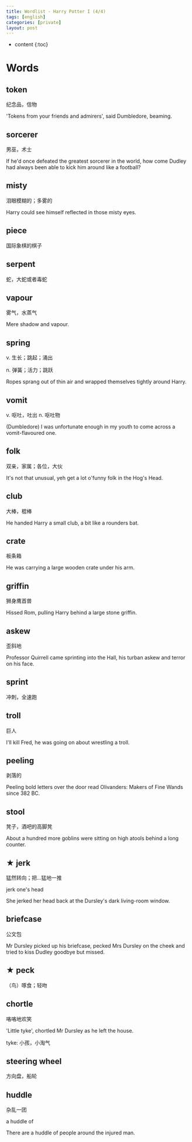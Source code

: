 ```yaml
---
title: Wordlist - Harry Potter I (4/4)
tags: [english]
categories: [private]
layout: post
---
```


* content
{:toc}

# Words

## token

纪念品，信物

'Tokens from your friends and admirers', said Dumbledore, beaming.

## sorcerer

男巫，术士

If he'd once defeated the greatest sorcerer in the world, how come Dudley had always been able to kick him around like a football?

## misty

泪眼模糊的；多雾的

Harry could see himself reflected in those misty eyes.

## piece

国际象棋的棋子

## serpent

蛇，大蛇或者毒蛇

## vapour

雾气，水蒸气

Mere shadow and vapour.

## spring 

v. 生长；跳起；涌出

n. 弹簧；活力；跳跃

Ropes sprang out of thin air and wrapped themselves tightly around Harry.

## vomit

v. 呕吐，吐出
n. 呕吐物

(Dumbledore) I was unfortunate enough in my youth to come across a vomit-flavoured one.

## folk 

双亲，家属；各位，大伙

It's not that unusual, yeh get a lot o'funny folk in the Hog's Head.

## club

大棒，棍棒

He handed Harry a small club, a bit like a rounders bat.

## crate

板条箱

He was carrying a large wooden crate under his arm.

## griffin

狮身鹰首兽

Hissed Rom, pulling Harry behind a large stone griffin.

## askew

歪斜地

Professor Quirrell came sprinting into the Hall, his turban askew and terror on his face.

## sprint

冲刺，全速跑

## troll

巨人

I'll kill Fred, he was going on about wrestling a troll.

## peeling

剥落的

Peeling bold letters over the door read Olivanders: Makers of Fine Wands since 382 BC.

## stool

凳子，酒吧的高脚凳

About a hundred more goblins were sitting on high atools behind a long counter.

## ★ jerk

猛然转向；把...猛地一推

jerk one's head

She jerked her head back at the Dursley's dark living-room window.

## briefcase

公文包

Mr Dursley picked up his briefcase, pecked Mrs Dursley on the cheek and tried to kiss Dudley goodbye but missed.

## ★ peck

（鸟）啄食；轻吻

## chortle

咯咯地欢笑

'Little tyke', chortled Mr Dursley as he left the house.

tyke: 小孩，小淘气

## steering wheel

方向盘，船轮

## huddle

杂乱一团

a huddle of

There are a huddle of people around the injured man.
